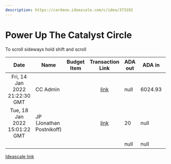 ```yaml
---
description: https://cardano.ideascale.com/c/idea/373192
---
```


# Power Up The Catalyst Circle

To scroll sideways hold shift and scroll

<table><thead><tr><th align="center">Date</th><th>Name</th><th data-type="select">Budget Item</th><th align="center">Transaction Link</th><th data-type="number">ADA out</th><th data-type="number">ADA in</th><th data-type="number">Running total</th></tr></thead><tbody><tr><td align="center">Fri, 14 Jan 2022 21:22:30 GMT</td><td>CC Admin</td><td></td><td align="center"><a href="https://github.com/cctreasury/Treasury-system/blob/main/Transaction%20recordings/Fund6/Power-Up-The-Catalyst-Circle/CC-Admin-Comm-Org-tools/Proposal%20funding.md">link</a></td><td>null</td><td>6024.93</td><td>6024.93</td></tr><tr><td align="center">Tue, 18 Jan 2022 15:01:22 GMT</td><td>JP (Jonathan Postnikoff)</td><td></td><td align="center"><a href="https://github.com/cctreasury/Treasury-system/blob/main/Transaction%20recordings/Fund6/Power-Up-The-Catalyst-Circle/CC-Admin-Comm-Org-tools/1642563878034-JP-(Jonathan-Postnikoff).md">link</a></td><td>20</td><td>null</td><td>6003.57</td></tr><tr><td align="center"></td><td></td><td></td><td align="center"></td><td>null</td><td>null</td><td>null</td></tr></tbody></table>

[Ideascale link](https://cardano.ideascale.com/c/idea/373192)
